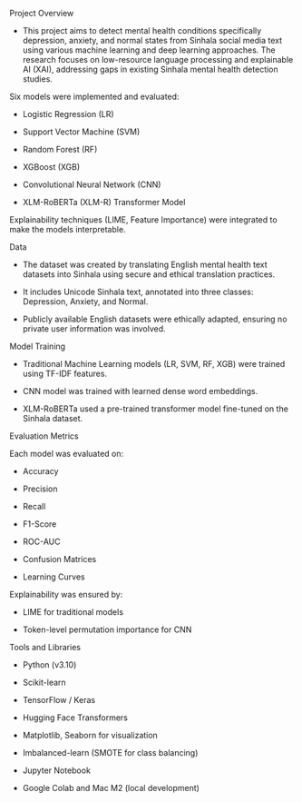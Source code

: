 Project Overview
- This project aims to detect mental health conditions specifically depression, anxiety, and normal states from Sinhala social media text using various machine learning and deep learning approaches.
The research focuses on low-resource language processing and explainable AI (XAI), addressing gaps in existing Sinhala mental health detection studies.

Six models were implemented and evaluated:

- Logistic Regression (LR)

- Support Vector Machine (SVM)

- Random Forest (RF)

- XGBoost (XGB)

- Convolutional Neural Network (CNN)

- XLM-RoBERTa (XLM-R) Transformer Model

Explainability techniques (LIME, Feature Importance) were integrated to make the models interpretable.

Data

- The dataset was created by translating English mental health text datasets into Sinhala using secure and ethical translation practices.

- It includes Unicode Sinhala text, annotated into three classes: Depression, Anxiety, and Normal.

- Publicly available English datasets were ethically adapted, ensuring no private user information was involved.

Model Training

- Traditional Machine Learning models (LR, SVM, RF, XGB) were trained using TF-IDF features.

- CNN model was trained with learned dense word embeddings.

- XLM-RoBERTa used a pre-trained transformer model fine-tuned on the Sinhala dataset.

Evaluation Metrics

Each model was evaluated on:

- Accuracy

- Precision

- Recall

- F1-Score

- ROC-AUC

- Confusion Matrices

- Learning Curves

Explainability was ensured by:

- LIME for traditional models

- Token-level permutation importance for CNN

Tools and Libraries

- Python (v3.10)

- Scikit-learn

- TensorFlow / Keras

- Hugging Face Transformers

- Matplotlib, Seaborn for visualization

- Imbalanced-learn (SMOTE for class balancing)

- Jupyter Notebook

- Google Colab and Mac M2 (local development)

